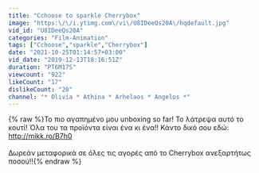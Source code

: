 ```yaml
---
title: "Cchoose to sparkle Cherrybox"
image: "https:\/\/i.ytimg.com\/vi\/U8IDeeQs20A\/hqdefault.jpg"
vid_id: "U8IDeeQs20A"
categories: "Film-Animation"
tags: ["Cchoose","sparkle","Cherrybox"]
date: "2021-10-25T01:14:57+03:00"
vid_date: "2019-12-13T18:16:51Z"
duration: "PT6M17S"
viewcount: "922"
likeCount: "17"
dislikeCount: "20"
channel: "* Olivia * Αthina * Arhelaos * Angelos *"
---
```

{% raw %}Το πιο αγαπημένο μου unboxing so far! Το λάτρεψα αυτό το κουτί! Όλα του τα προϊόντα είναι ένα κι ένα!! Κάντο δικό σου εδώ: <a rel="nofollow" target="blank" href="http://mikk.ro/B7h0">http://mikk.ro/B7h0</a><br /><br />Δωρεάν μεταφορικά σε όλες τις αγορές από το Cherrybox ανεξαρτήτως ποσού!!{% endraw %}
